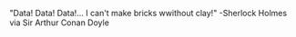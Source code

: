 "Data! Data! Data!... I can't make bricks wwithout clay!" 
-Sherlock Holmes via Sir Arthur Conan Doyle

